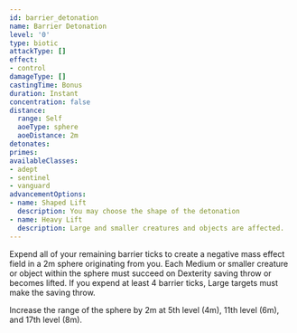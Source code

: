 ```yaml
---
id: barrier_detonation
name: Barrier Detonation
level: '0'
type: biotic
attackType: []
effect:
- control
damageType: []
castingTime: Bonus
duration: Instant
concentration: false
distance:
  range: Self
  aoeType: sphere
  aoeDistance: 2m
detonates: 
primes: 
availableClasses:
- adept
- sentinel
- vanguard
advancementOptions:
- name: Shaped Lift
  description: You may choose the shape of the detonation
- name: Heavy Lift
  description: Large and smaller creatures and objects are affected.
---
```

Expend all of your remaining barrier ticks to create a negative mass effect field in a 2m sphere originating from you.
Each Medium or smaller creature or object within the sphere must succeed on Dexterity saving throw or becomes lifted.
If you expend at least 4 barrier ticks, Large targets must make the saving throw.

Increase the range of the sphere by 2m at 5th level (4m), 11th level (6m), and 17th level (8m).
